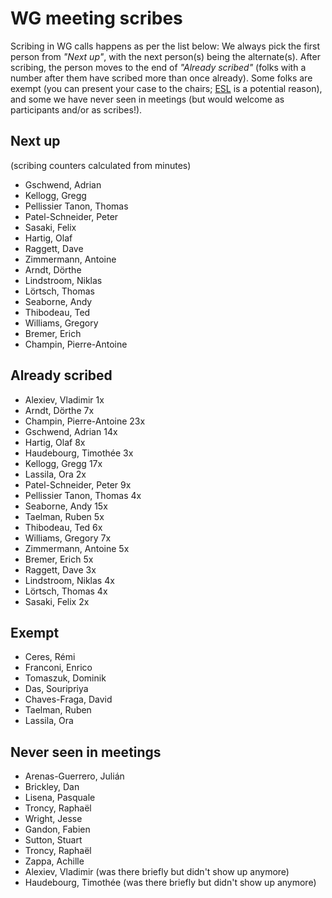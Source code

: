 # WG meeting scribes

Scribing in WG calls happens as per the list below: We always pick the first person from *"Next up"*, with the next person(s) being the alternate(s). After scribing, the person moves to the end of *"Already scribed"* (folks with a number after them have scribed more than once already). Some folks are exempt (you can present your case to the chairs; [ESL](https://en.wikipedia.org/wiki/English_as_a_second_or_foreign_language) is a potential reason), and some we have never seen in meetings (but would welcome as participants and/or as scribes!).

## Next up

(scribing counters calculated from minutes)

- Gschwend, Adrian
- Kellogg, Gregg
- Pellissier Tanon, Thomas
- Patel-Schneider, Peter
- Sasaki, Felix
- Hartig, Olaf
- Raggett, Dave
- Zimmermann, Antoine
- Arndt, Dörthe
- Lindstroom, Niklas
- Lörtsch, Thomas
- Seaborne, Andy
- Thibodeau, Ted
- Williams, Gregory
- Bremer, Erich
- Champin, Pierre-Antoine

## Already scribed 
- Alexiev, Vladimir  1x
- Arndt, Dörthe  7x
- Champin, Pierre-Antoine  23x
- Gschwend, Adrian  14x
- Hartig, Olaf  8x
- Haudebourg, Timothée  3x
- Kellogg, Gregg  17x
- Lassila, Ora  2x
- Patel-Schneider, Peter  9x
- Pellissier Tanon, Thomas  4x
- Seaborne, Andy  15x
- Taelman, Ruben  5x
- Thibodeau, Ted  6x
- Williams, Gregory  7x
- Zimmermann, Antoine  5x
- Bremer, Erich 5x
- Raggett, Dave 3x
- Lindstroom, Niklas 4x
- Lörtsch, Thomas 4x
- Sasaki, Felix 2x


## Exempt
- Ceres, Rémi  
- Franconi, Enrico  
- Tomaszuk, Dominik  
- Das, Souripriya  
- Chaves-Fraga, David
- Taelman, Ruben
- Lassila, Ora

## Never seen in meetings
- Arenas-Guerrero, Julián  
- Brickley, Dan  
- Lisena, Pasquale  
- Troncy, Raphaël  
- Wright, Jesse 
- Gandon, Fabien
- Sutton, Stuart
- Troncy, Raphaël
- Zappa, Achille
- Alexiev, Vladimir (was there briefly but didn't show up anymore)
- Haudebourg, Timothée (was there briefly but didn't show up anymore)

